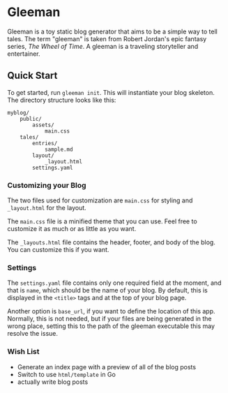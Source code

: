 # Gleeman

Gleeman is a toy static blog generator that aims to be a simple way to tell tales. The term "gleeman" is taken from Robert Jordan's epic fantasy series, _The Wheel of Time_. A gleeman is a traveling storyteller and entertainer.

## Quick Start

To get started, run `gleeman init`. This will instantiate your blog skeleton. The directory structure looks like this:

```
myblog/
    public/
        assets/
            main.css
    tales/
        entries/
            sample.md
        layout/
            _layout.html
        settings.yaml
```

### Customizing your Blog

The two files used for customization are `main.css` for styling and `_layout.html` for the layout. 

The `main.css` file is a minified theme that you can use. Feel free to customize it as much or as little as you want.

The `_layouts.html` file contains the header, footer, and body of the blog. You can customize this if you want.

### Settings

The `settings.yaml` file contains only one required field at the moment, and that is `name`, which should be the name of your blog. By default, this is displayed in the `<title>` tags and at the top of your blog page.

Another option is `base_url`, if you want to define the location of this app. Normally, this is not needed, but if your files are being generated in the wrong place, setting this to the path of the gleeman executable this may resolve the issue.

### Wish List

* Generate an index page with a preview of all of the blog posts
* Switch to use `html/template` in Go
* actually write blog posts